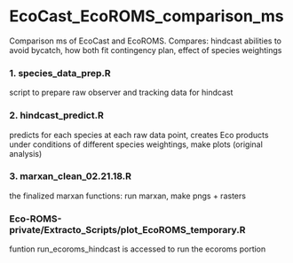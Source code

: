 # EcoCast_EcoROMS_comparison_ms
Comparison ms of EcoCast and EcoROMS. Compares: hindcast abilities to avoid bycatch, how both fit contingency plan, effect of species weightings

### 1. species_data_prep.R ###
script to prepare raw observer and tracking data for hindcast

### 2. hindcast_predict.R ###
predicts for each species at each raw data point, creates Eco products under conditions of different species weightings, make plots (original analysis)

### 3. marxan_clean_02.21.18.R ###
the finalized marxan functions: run marxan, make pngs + rasters

### Eco-ROMS-private/Extracto_Scripts/plot_EcoROMS_temporary.R ###
funtion run_ecoroms_hindcast is accessed to run the ecoroms portion

